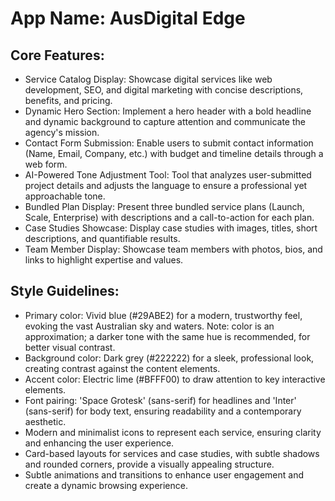 # **App Name**: AusDigital Edge

## Core Features:

- Service Catalog Display: Showcase digital services like web development, SEO, and digital marketing with concise descriptions, benefits, and pricing.
- Dynamic Hero Section: Implement a hero header with a bold headline and dynamic background to capture attention and communicate the agency's mission.
- Contact Form Submission: Enable users to submit contact information (Name, Email, Company, etc.) with budget and timeline details through a web form.
- AI-Powered Tone Adjustment Tool: Tool that analyzes user-submitted project details and adjusts the language to ensure a professional yet approachable tone.
- Bundled Plan Display: Present three bundled service plans (Launch, Scale, Enterprise) with descriptions and a call-to-action for each plan.
- Case Studies Showcase: Display case studies with images, titles, short descriptions, and quantifiable results.
- Team Member Display: Showcase team members with photos, bios, and links to highlight expertise and values.

## Style Guidelines:

- Primary color: Vivid blue (#29ABE2) for a modern, trustworthy feel, evoking the vast Australian sky and waters. Note: color is an approximation; a darker tone with the same hue is recommended, for better visual contrast.
- Background color: Dark grey (#222222) for a sleek, professional look, creating contrast against the content elements.
- Accent color: Electric lime (#BFFF00) to draw attention to key interactive elements.
- Font pairing: 'Space Grotesk' (sans-serif) for headlines and 'Inter' (sans-serif) for body text, ensuring readability and a contemporary aesthetic.
- Modern and minimalist icons to represent each service, ensuring clarity and enhancing the user experience.
- Card-based layouts for services and case studies, with subtle shadows and rounded corners, provide a visually appealing structure.
- Subtle animations and transitions to enhance user engagement and create a dynamic browsing experience.